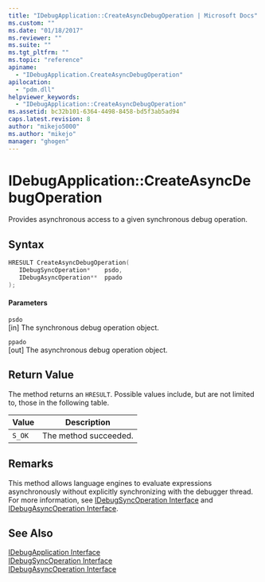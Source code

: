 ```yaml
---
title: "IDebugApplication::CreateAsyncDebugOperation | Microsoft Docs"
ms.custom: ""
ms.date: "01/18/2017"
ms.reviewer: ""
ms.suite: ""
ms.tgt_pltfrm: ""
ms.topic: "reference"
apiname: 
  - "IDebugApplication.CreateAsyncDebugOperation"
apilocation: 
  - "pdm.dll"
helpviewer_keywords: 
  - "IDebugApplication::CreateAsyncDebugOperation"
ms.assetid: bc32b101-6364-4498-8458-bd5f3ab5ad94
caps.latest.revision: 8
author: "mikejo5000"
ms.author: "mikejo"
manager: "ghogen"
---
```

# IDebugApplication::CreateAsyncDebugOperation
Provides asynchronous access to a given synchronous debug operation.  
  
## Syntax  
  
```cpp
HRESULT CreateAsyncDebugOperation(  
   IDebugSyncOperation*    psdo,  
   IDebugAsyncOperation**  ppado  
);  
```  
  
#### Parameters  
 `psdo`  
 [in] The synchronous debug operation object.  
  
 `ppado`  
 [out] The asynchronous debug operation object.  
  
## Return Value  
 The method returns an `HRESULT`. Possible values include, but are not limited to, those in the following table.  
  
|Value|Description|  
|-----------|-----------------|  
|`S_OK`|The method succeeded.|  
  
## Remarks  
 This method allows language engines to evaluate expressions asynchronously without explicitly synchronizing with the debugger thread. For more information, see [IDebugSyncOperation Interface](../../winscript/reference/idebugsyncoperation-interface.md) and [IDebugAsyncOperation Interface](../../winscript/reference/idebugasyncoperation-interface.md).  
  
## See Also  
 [IDebugApplication Interface](../../winscript/reference/idebugapplication-interface.md)   
 [IDebugSyncOperation Interface](../../winscript/reference/idebugsyncoperation-interface.md)   
 [IDebugAsyncOperation Interface](../../winscript/reference/idebugasyncoperation-interface.md)